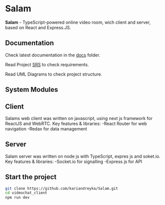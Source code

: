 # Salam

**Salam** - TypeScript-powered online video room, wich client and server, based on React and Express.JS.

## Documentation

Check latest documentation in the [docs](https://github.com/kariandreyka/Salam/videochat_docs) folder.

Read Project [SRS](https://github.com/kariandreyka/Salam/videochat_docs/README.md) to check requirements.

Read UML Diagrams to check project structure.

## System Modules

## Client
Salams web client was written on javascript, using next js framework for ReactJS and WebRTC. Key features & libraries:
    -React Router for web navigation 
    -Redax for data management
## Server
Salam server was written on node js with TypeScript, expres js and soket.io. Key features & libraries:
    -Socket.io for signalling
    -Express js for API

## Start the project

```bash
git clone https://github.com/kariandreyka/Salam.git
cd videochat_client 
npm run dev
```









